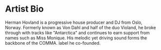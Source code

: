# Artist Bio

Herman Hovland is a progressive house producer and DJ from Oslo, Norway. Formerly known as Von Dahl and half of the duo Violand, he broke through with tracks like "Antarctica" and continues to earn support from names such as Miss Monique. His melodic yet driving sound forms the backbone of the COMMA. label he co-founded.
